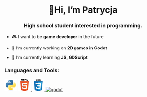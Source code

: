 <h1 align="center">👋Hi, I’m Patrycja</h1>
<h3 align="center">High school student interested in programming.</h3> 

- 🎮 I want to be **game developer** in the future
- 🔭 I’m currently working on **2D games in Godot**

- 🌱 I’m currently learning **JS, GDScript**

<h3 align="left">Languages and Tools:</h3>
<p align="left" 
<a href="https://www.python.org" target="_blank" rel="noreferrer"> <img src="https://raw.githubusercontent.com/devicons/devicon/master/icons/python/python-original.svg" alt="python" width="40" height="40"/> </a>
<a href="https://www.w3.org/html/" target="_blank" rel="noreferrer"> <img src="https://raw.githubusercontent.com/devicons/devicon/master/icons/html5/html5-original-wordmark.svg" alt="html5" width="40" height="40"/> </a> 
<a href="https://www.w3schools.com/css/" target="_blank" rel="noreferrer"> <img src="https://raw.githubusercontent.com/devicons/devicon/master/icons/css3/css3-original-wordmark.svg" alt="css3" width="40" height="40"/> </a>
<a href="https://godotengine.org/" target="_blank" rel="noreferrer"> <img src="https://cdn.jsdelivr.net/gh/devicons/devicon/icons/godot/godot-original.svg" alt="godot" width="40" height="40"/> </a>
 </p>
